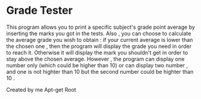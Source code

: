 # Grade Tester
This program allows you to print a specific subject's grade point average by inserting the marks you got in the tests. Also , you can choose to calculate the average grade you wish to obtain : if your current average is lower than the chosen one , then the program will display the grade you need in order to reach it. Otherwise it will display the mark you shouldn't get in order to stay above the chosen average. However , the program can display one number only  (which could be higher than 10) or can display two number , and one is not highter than 10 but the second number could be highter than 10 .

Created by me Apt-get Root
